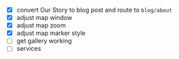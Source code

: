 - [x] convert Our Story to blog post and route to `blog/about`
- [x] adjust map window
- [x] adjust map zoom
- [x] adjust map marker style
- [ ] get gallery working
- [ ] services
